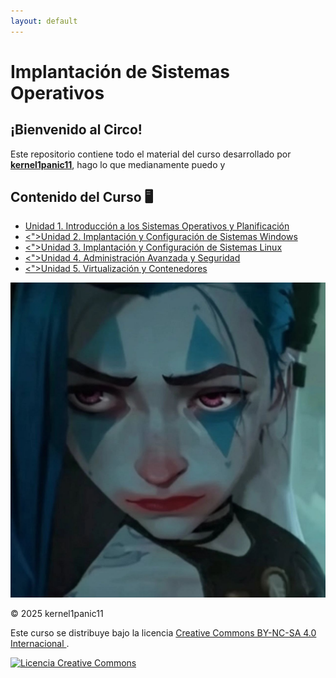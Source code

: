 ```yaml
---
layout: default
---
```


<main class="contenedor-principal">
    
<h1 class="titulo">Implantación de Sistemas Operativos</h1>
<div class="loading-bar"><div class="loading-progress"></div></div>
<div class="content-section">
  <h2 class="sub">¡Bienvenido al Circo!</h2>

  Este repositorio contiene todo el material del curso desarrollado por **[kernel1panic11](https://github.com/kernel1panic11/)**, hago lo que medianamente puedo y 
  
</div>



<div class="content-section">
  <h2 class="sub">Contenido del Curso 🖥️</h2>
  <ul class="projects-list">
    <li><a href="SP1/SP1.md"><i class="fa-solid fa-book"></i><span>Unidad 1. Introducción a los Sistemas Operativos y Planificación</span></a></li>
    <li><a href="SP2/SP2.md"><"><i class="fa-brands fa-windows"></i><span>Unidad 2. Implantación y Configuración de Sistemas Windows</span></a></li>
    <li><a href="SP3/SP3.md"><"><i class="fa-brands fa-linux"></i><span>Unidad 3. Implantación y Configuración de Sistemas Linux</span></a></li>
    <li><a href="SP4/SP4.md"><"><i class="fa-solid fa-shield-halved"></i><span>Unidad 4. Administración Avanzada y Seguridad</span></a></li>
    <li><a href="SP5/SP5.md"><"><i class="fa-solid fa-server"></i><span>Unidad 5. Virtualización y Contenedores</span></a></li>
  </ul>
</div>

<div class="content-section">
  <img src="https://raw.githubusercontent.com/kernel1panic11/ISOPJ1/main/assetscss/photo_2025-09-22_12-41-21.jpg" alt="Esquema del curso" class="course-image">
</div>

<div class="footer-text">
    <p>&copy; 2025 kernel1panic11</p>
    <p>
        Este curso se distribuye bajo la licencia 
        <a rel="license" href="http://creativecommons.org/licenses/by-nc-sa/4.0/">
            Creative Commons BY-NC-SA 4.0 Internacional
        </a>.
    </p>
    <a rel="license" href="http://creativecommons.org/licenses/by-nc-sa/4.0/">
        <img alt="Licencia Creative Commons" src="https://i.creativecommons.org/l/by-nc-sa/4.0/88x31.png" />
    </a>
</div>

</main>
